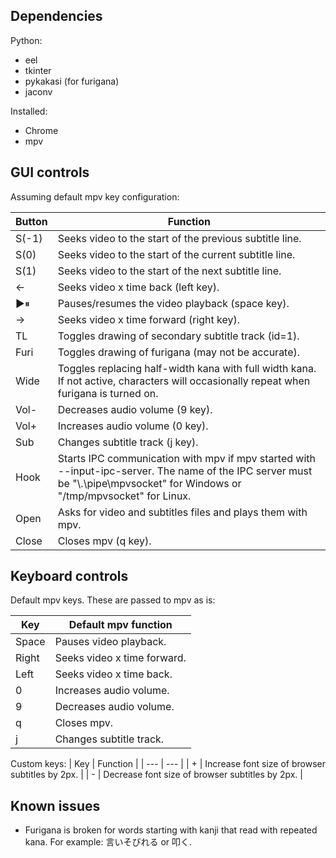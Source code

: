 ## Dependencies ##
Python:
* eel
* tkinter
* pykakasi (for furigana)
* jaconv

Installed:
* Chrome
* mpv

## GUI controls ##
Assuming default mpv key configuration:

| Button | Function |
| --- | --- |
| S(-1) | Seeks video to the start of the previous subtitle line. |
| S(0) | Seeks video to the start of the current subtitle line. |
| S(1) | Seeks video to the start of the next subtitle line. |
| <- | Seeks video x time back (left key). |
| ▶⏸ | Pauses/resumes the video playback (space key). |
| -> | Seeks video x time forward (right key). |
| TL | Toggles drawing of secondary subtitle track (id=1). |
| Furi | Toggles drawing of furigana (may not be accurate). |
| Wide | Toggles replacing half-width kana with full width kana. If not active, characters will occasionally repeat when furigana is turned on. |
| Vol- | Decreases audio volume (9 key). |
| Vol+ | Increases audio volume (0 key). |
| Sub | Changes subtitle track (j key). |
| Hook | Starts IPC communication with mpv if mpv started with --input-ipc-server. The name of the IPC server must be "\\.\pipe\mpvsocket" for Windows or "/tmp/mpvsocket" for Linux.|
| Open | Asks for video and subtitles files and plays them with mpv. |
| Close | Closes mpv (q key). |

## Keyboard controls ##

Default mpv keys. These are passed to mpv as is:

| Key | Default mpv function |
| --- | --- |
| Space | Pauses video playback. |
| Right | Seeks video x time forward. |
| Left | Seeks video x time back. |
| 0 | Increases audio volume. |
| 9 | Decreases audio volume. |
| q | Closes mpv. |
| j | Changes subtitle track. |

Custom keys:
| Key | Function |
| --- | --- |
| + | Increase font size of browser subtitles by 2px. |
| - | Decrease font size of browser subtitles by 2px. |

## Known issues ##
* Furigana is broken for words starting with kanji that read with repeated kana. For example: 言いそびれる or 叩く.
